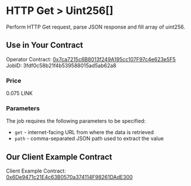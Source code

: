 # HTTP Get > Uint256[]

Perform HTTP Get request, parse JSON response and fill array of uint256.

## Use in Your Contract

Operator Contract: [0x7ca7215c6B8013f249A195cc107F97c4e623e5F5](https://mumbai.polygonscan.com/address/0x7ca7215c6B8013f249A195cc107F97c4e623e5F5)  
JobID: 3fdf0c58b21f4b539588015ad5ab62a8

### Price

0.075 LINK

### Parameters

The job requires the following parameters to be specified:

* `get` - internet-facing URL from where the data is retrieved
* `path` - comma-separated JSON path used to extract the value

## Our Client Example Contract
  
Client Example Contract: [0x6De9471c21E4c63B0570a374114F98261DAdE300](https://mumbai.polygonscan.com/address/0x6De9471c21E4c63B0570a374114F98261DAdE300)
